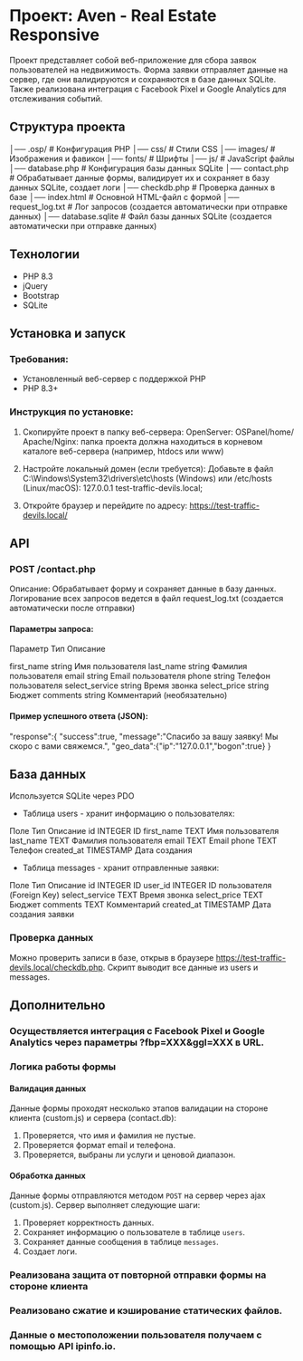 # Проект: Aven - Real Estate Responsive

Проект представляет собой веб-приложение для сбора заявок пользователей на недвижимость. Форма заявки отправляет данные на сервер, где они валидируются и сохраняются в базе данных SQLite. Также реализована интеграция с Facebook Pixel и Google Analytics для отслеживания событий.

## Структура проекта

│── .osp/                # Конфигурация PHP
│── css/                 # Стили CSS
│── images/              # Изображения и фавикон
│── fonts/               # Шрифты
│── js/                  # JavaScript файлы
│── database.php         # Конфигурация базы данных SQLite
│── contact.php          # Обрабатывает данные формы, валидирует их и сохраняет в базу данных SQLite, создает логи
│── checkdb.php          # Проверка данных в базе
│── index.html           # Основной HTML-файл с формой
│── request_log.txt      # Лог запросов (создается автоматически при отправке данных)
│── database.sqlite      # Файл базы данных SQLite (создается автоматически при отправке данных)

## Технологии

- PHP 8.3
- jQuery
- Bootstrap
- SQLite

## Установка и запуск

### Требования:

- Установленный веб-сервер с поддержкой PHP
- PHP 8.3+

### Инструкция по установке:

1. Скопируйте проект в папку веб-сервера:
OpenServer: OSPanel/home/
Apache/Nginx: папка проекта должна находиться в корневом каталоге веб-сервера (например, htdocs или www)

2. Настройте локальный домен (если требуется):
Добавьте в файл C:\Windows\System32\drivers\etc\hosts (Windows) или /etc/hosts (Linux/macOS):
127.0.0.1 test-traffic-devils.local;

3. Откройте браузер и перейдите по адресу:
https://test-traffic-devils.local/

## API

### POST /contact.php

Описание: Обрабатывает форму и сохраняет данные в базу данных.
Логирование всех запросов ведется в файл request_log.txt (создается автоматически после отправки)

#### Параметры запроса:

Параметр        Тип         Описание

first_name      string      Имя пользователя
last_name       string      Фамилия пользователя
email           string      Email пользователя
phone           string      Телефон пользователя
select_service  string      Время звонка
select_price    string      Бюджет
comments        string      Комментарий (необязательно)

#### Пример успешного ответа (JSON):

"response":{
        "success":true,
        "message":"Спасибо за вашу заявку! Мы скоро с вами свяжемся.",
        "geo_data":{"ip":"127.0.0.1","bogon":true}
    }

## База данных

Используется SQLite через PDO

- Таблица users - хранит информацию о пользователях:

Поле	    Тип	        Описание
id	        INTEGER	    ID 
first_name	TEXT	    Имя пользователя
last_name	TEXT	    Фамилия пользователя
email	    TEXT	    Email
phone	    TEXT	    Телефон
created_at	TIMESTAMP	Дата создания

- Таблица messages - хранит отправленные заявки:

Поле	        Тип	        Описание
id	            INTEGER	    ID 
user_id	        INTEGER	    ID пользователя (Foreign Key)
select_service	TEXT	    Время звонка
select_price	TEXT	    Бюджет
comments	    TEXT	    Комментарий
created_at	    TIMESTAMP	Дата создания заявки

### Проверка данных
Можно проверить записи в базе, открыв в браузере https://test-traffic-devils.local/checkdb.php. Cкрипт выводит все данные из users и messages.

## Дополнительно

### Осуществляется интеграция с Facebook Pixel и Google Analytics через параметры ?fbp=XXX&ggl=XXX в URL.

### Логика работы формы

#### Валидация данных

Данные формы проходят несколько этапов валидации на стороне клиента (custom.js) и сервера (contact.db):
1. Проверяется, что имя и фамилия не пустые.
2. Проверяется формат email и телефона.
3. Проверяется, выбраны ли услуги и ценовой диапазон.

#### Обработка данных

Данные формы отправляются методом `POST` на сервер через ajax (custom.js). Сервер выполняет следующие шаги:
1. Проверяет корректность данных.
2. Сохраняет информацию о пользователе в таблице `users`.
3. Сохраняет данные сообщения в таблице `messages`.
4. Создает логи.

### Реализована защита от повторной отправки формы на стороне клиента

### Реализовано сжатие и кэширование статических файлов.

### Данные о местоположении пользователя получаем с помощью API ipinfo.io.
